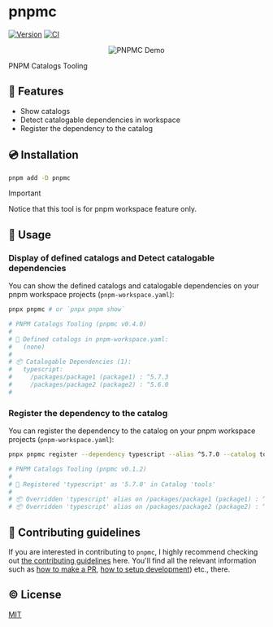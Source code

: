 # pnpmc

[![Version][npm-version-src]][npm-version-href]
[![CI][ci-src]][ci-href]

<p align="center">
  <img src="./assets/pnpmc.gif" alt="PNPMC Demo">
</p>

PNPM Catalogs Tooling

## 🌟 Features

- Show catalogs
- Detect catalogable dependencies in workspace
- Register the dependency to the catalog

## 💿 Installation

```sh
pnpm add -D pnpmc
```

> [!IMPORTANT]
> Notice that this tool is for pnpm workspace feature only.

## 🚀 Usage

### Display of defined catalogs and Detect catalogable dependencies

You can show the defined catalogs and catalogable dependencies on your pnpm workspace projects (`pnpm-workspace.yaml`):

```sh
pnpx pnpmc # or `pnpx pnpm show`

# PNPM Catalogs Tooling (pnpmc v0.4.0)
#
# 📙 Defined catalogs in pnpm-workspace.yaml:
#   (none)
#
# 📦 Catalogable Dependencies (1):
#   typescript:
#     /packages/package1 (package1) : ^5.7.3
#     /packages/package2 (package2) : ^5.6.0
#
```

### Register the dependency to the catalog

You can register the dependency to the catalog on your pnpm workspace projects (`pnpm-workspace.yaml`):

```sh
pnpx pnpmc register --dependency typescript --alias ^5.7.0 --catalog tools

# PNPM Catalogs Tooling (pnpmc v0.1.2)
#
# 📙 Registered 'typescript' as '5.7.0' in Catalog 'tools'
#
# 📦 Overridden 'typescript' alias on /packages/package1 (package1) : ^5.7.3 -> catalog:tools
# 📦 Overridden 'typescript' alias on /packages/package2 (package2) : ^5.6.0 -> catalog:tools
```

## 🙌 Contributing guidelines

If you are interested in contributing to `pnpmc`, I highly recommend checking out [the contributing guidelines](/CONTRIBUTING.md) here. You'll find all the relevant information such as [how to make a PR](/CONTRIBUTING.md#pull-request-guidelines), [how to setup development](/CONTRIBUTING.md#development-setup)) etc., there.

## ©️ License

[MIT](http://opensource.org/licenses/MIT)

<!-- Badges -->

[npm-version-src]: https://img.shields.io/npm/v/pnpmc?style=flat
[npm-version-href]: https://npmjs.com/package/pnpmc
[ci-src]: https://github.com/kazupon/pnpmc/actions/workflows/ci.yml/badge.svg
[ci-href]: https://github.com/kazupon/pnpmc/actions/workflows/ci.yml
